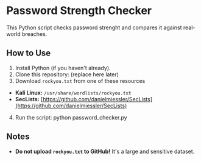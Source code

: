 # Password Strength Checker

This Python script checks password strenght and compares it against real-world breaches.

## How to Use
1. Install Python (if you haven't already).
2. Clone this repository: (replace here later)
3. Download `rockyou.txt` from one of these resources
- **Kali Linux:** `/usr/share/wordlists/rockyou.txt`
- **SecLists:** [https://github.com/danielmiessler/SecLists](https://github.com/danielmiessler/SecLists)
4. Run the script: python password_checker.py


## Notes
- **Do not upload `rockyou.txt` to GitHub!** It's a large and sensitive dataset.